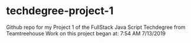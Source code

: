 # techdegree-project-1
 Github repo for my Project 1 of the FullStack Java Script Techdegree from Teamtreehouse
 Work on this project began at: 7:54 AM 7/13/2019
